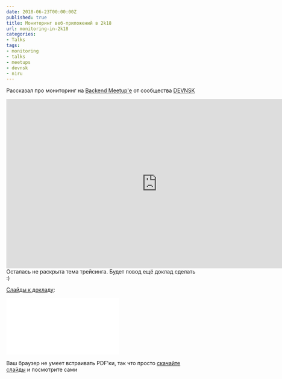 ```yaml
---
date: 2018-06-23T00:00:00Z
published: true
title: Мониторинг веб-приложений в 2k18
url: monitoring-in-2k18
categories:
- Talks
tags:
- monitoring
- talks
- meetups
- devnsk
- n1ru
---
```


Рассказал про мониторинг на [Backend Meetup'е](https://www.meetup.com/DEVNSK/events/250538484/) от сообщества [DEVNSK](https://www.meetup.com/DEVNSK/)
<!--more-->
<iframe width="800" height="450" src="https://www.youtube.com/embed/pPaGO9n0_E8" frameborder="0" allow="autoplay; encrypted-media" allowfullscreen></iframe>

<br />
Осталась не раскрыта тема трейсинга. Будет повод ещё доклад сделать :)

[Слайды к докладу](/slides/monitoring-in-2k18.pdf):

<object data="/slides/monitoring-in-2k18.pdf" type="application/pdf" width="800px" height="510px">
    <embed src="/slides/monitoring-in-2k18.pdf" type="application/pdf">
        <p>Ваш браузер не умеет встраивать PDF'ки, так что просто <a href="/slides/monitoring-in-2k18.pdf">скачайте слайды</a> и посмотрите сами</p>
    </embed>
</object>
